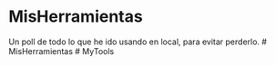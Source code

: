 # MisHerramientas
Un poll de todo lo que he ido usando en local, para evitar perderlo.
#   M i s H e r r a m i e n t a s  
 #   M y T o o l s  
 